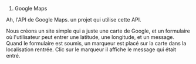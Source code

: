 1. Google Maps

Ah, l'API de Google Maps. un projet qui utilise cette API.

Nous  créons un site simple qui a juste une carte de Google, et un formulaire où l'utilisateur peut entrer une latitude, une longitude, et un message. Quand le formulaire est soumis, un marqueur est placé sur la carte dans la localisation rentrée. Clic sur le marqueur il affiche le message qui était entré.